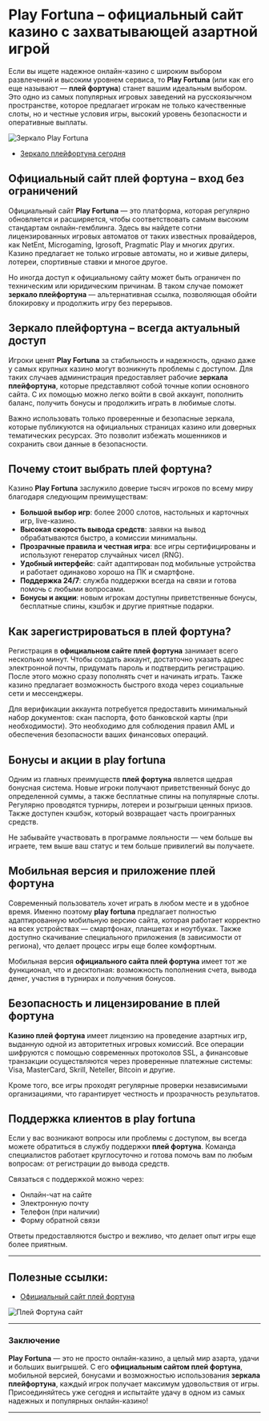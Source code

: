 # Play Fortuna – официальный сайт казино с захватывающей азартной игрой

Если вы ищете надежное онлайн-казино с широким выбором развлечений и высоким уровнем сервиса, то **Play Fortuna** (или как его еще называют — **плей фортуна**) станет вашим идеальным выбором. Это одно из самых популярных игровых заведений на русскоязычном пространстве, которое предлагает игрокам не только качественные слоты, но и честные условия игры, высокий уровень безопасности и оперативные выплаты.

![Зеркало Play Fortuna](https://github.com/user-attachments/assets/4d50a912-34b4-432d-accd-4d8a6456de40)

- [Зеркало плейфортуна сегодня](https://fortuna-promo1.net/alt/playfortuna/registration?62d7e0ecd1effb88f52abd224f93d3e7)


## Официальный сайт плей фортуна – вход без ограничений

Официальный сайт **Play Fortuna** — это платформа, которая регулярно обновляется и расширяется, чтобы соответствовать самым высоким стандартам онлайн-гемблинга. Здесь вы найдете сотни лицензированных игровых автоматов от таких известных провайдеров, как NetEnt, Microgaming, Igrosoft, Pragmatic Play и многих других. Казино предлагает не только игровые автоматы, но и живые дилеры, лотереи, спортивные ставки и многое другое.

Но иногда доступ к официальному сайту может быть ограничен по техническим или юридическим причинам. В таком случае поможет **зеркало плейфортуна** — альтернативная ссылка, позволяющая обойти блокировку и продолжить игру без перерывов.

## Зеркало плейфортуна – всегда актуальный доступ

Игроки ценят **Play Fortuna** за стабильность и надежность, однако даже у самых крупных казино могут возникнуть проблемы с доступом. Для таких случаев администрация предоставляет рабочие **зеркала плейфортуна**, которые представляют собой точные копии основного сайта. С их помощью можно легко войти в свой аккаунт, пополнить баланс, получить бонусы и продолжить играть в любимые слоты.

Важно использовать только проверенные и безопасные зеркала, которые публикуются на официальных страницах казино или доверных тематических ресурсах. Это позволит избежать мошенников и сохранить свои данные в безопасности.

## Почему стоит выбрать плей фортуна?

Казино **Play Fortuna** заслужило доверие тысяч игроков по всему миру благодаря следующим преимуществам:

- **Большой выбор игр**: более 2000 слотов, настольных и карточных игр, live-казино.
- **Высокая скорость вывода средств**: заявки на вывод обрабатываются быстро, а комиссии минимальны.
- **Прозрачные правила и честная игра**: все игры сертифицированы и используют генератор случайных чисел (RNG).
- **Удобный интерфейс**: сайт адаптирован под мобильные устройства и работает одинаково хорошо на ПК и смартфоне.
- **Поддержка 24/7**: служба поддержки всегда на связи и готова помочь с любыми вопросами.
- **Бонусы и акции**: новым игрокам доступны приветственные бонусы, бесплатные спины, кэшбэк и другие приятные подарки.

## Как зарегистрироваться в плей фортуна?

Регистрация в **официальном сайте плей фортуна** занимает всего несколько минут. Чтобы создать аккаунт, достаточно указать адрес электронной почты, придумать пароль и подтвердить регистрацию. После этого можно сразу пополнять счет и начинать играть. Также казино предлагает возможность быстрого входа через социальные сети и мессенджеры.

Для верификации аккаунта потребуется предоставить минимальный набор документов: скан паспорта, фото банковской карты (при необходимости). Это необходимо для соблюдения правил AML и обеспечения безопасности ваших финансовых операций.

## Бонусы и акции в play fortuna

Одним из главных преимуществ **плей фортуна** является щедрая бонусная система. Новые игроки получают приветственный бонус до определенной суммы, а также бесплатные спины на популярные слоты. Регулярно проводятся турниры, лотереи и розыгрыши ценных призов. Также доступен кэшбэк, который возвращает часть проигранных средств.

Не забывайте участвовать в программе лояльности — чем больше вы играете, тем выше ваш статус и тем больше привилегий вы получаете.

## Мобильная версия и приложение плей фортуна

Современный пользователь хочет играть в любом месте и в удобное время. Именно поэтому **play fortuna** предлагает полностью адаптированную мобильную версию сайта, которая работает корректно на всех устройствах — смартфонах, планшетах и ноутбуках. Также доступно скачивание специального приложения (в зависимости от региона), что делает процесс игры еще более комфортным.

Мобильная версия **официального сайта плей фортуна** имеет тот же функционал, что и десктопная: возможность пополнения счета, вывода денег, участия в турнирах и получения бонусов.

## Безопасность и лицензирование в плей фортуна

**Казино плей фортуна** имеет лицензию на проведение азартных игр, выданную одной из авторитетных игровых комиссий. Все операции шифруются с помощью современных протоколов SSL, а финансовые транзакции осуществляются через проверенные платежные системы: Visa, MasterCard, Skrill, Neteller, Bitcoin и другие.

Кроме того, все игры проходят регулярные проверки независимыми организациями, что гарантирует честность и прозрачность результатов.

## Поддержка клиентов в play fortuna

Если у вас возникают вопросы или проблемы с доступом, вы всегда можете обратиться в службу поддержки **плей фортуна**. Команда специалистов работает круглосуточно и готова помочь вам по любым вопросам: от регистрации до вывода средств.

Связаться с поддержкой можно через:

- Онлайн-чат на сайте
- Электронную почту
- Телефон (при наличии)
- Форму обратной связи

Ответы предоставляются быстро и вежливо, что делает опыт игры еще более приятным.

---

## Полезные ссылки:

- [Официальный сайт плей фортуна](https://fortuna-promo1.net/alt/playfortuna/registration?62d7e0ecd1effb88f52abd224f93d3e7)  

![Плей Фортуна сайт](https://github.com/user-attachments/assets/a80a3e83-ffa4-4dc2-a61b-b95a36495f2a)


---

### Заключение

**Play Fortuna** — это не просто онлайн-казино, а целый мир азарта, удачи и больших выигрышей. С его **официальным сайтом плей фортуна**, мобильной версией, бонусами и возможностью использования **зеркала плейфортуна**, каждый игрок получает максимум удовольствия от игры. Присоединяйтесь уже сегодня и испытайте удачу в одном из самых надежных и популярных онлайн-казино!

--- 
